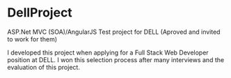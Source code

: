 # DellProject
ASP.Net MVC (SOA)/AngularJS Test project for DELL (Aproved and invited to work for them)

I developed this project when applying for a Full Stack Web Developer position at DELL.
I won this selection process after many interviews and the evaluation of this project.
